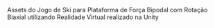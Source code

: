 Assets do Jogo de Ski para Plataforma de Força Bipodal com Rotação Biaxial utilizando Realidade Virtual realizado na Unity
